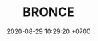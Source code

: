 ---
layout: 
permalink: 
categories: logos ligas
date: 2020-08-29 10:29:20 +0700
title: BRONCE
tag: 
color: black
background: '#5dI2A6'
maincover: /assets/logos/LIGA-INDIGO.png
nivel: BRONCE
rango: 4
color: grPurple
link: /liga-indigo-bronce
---